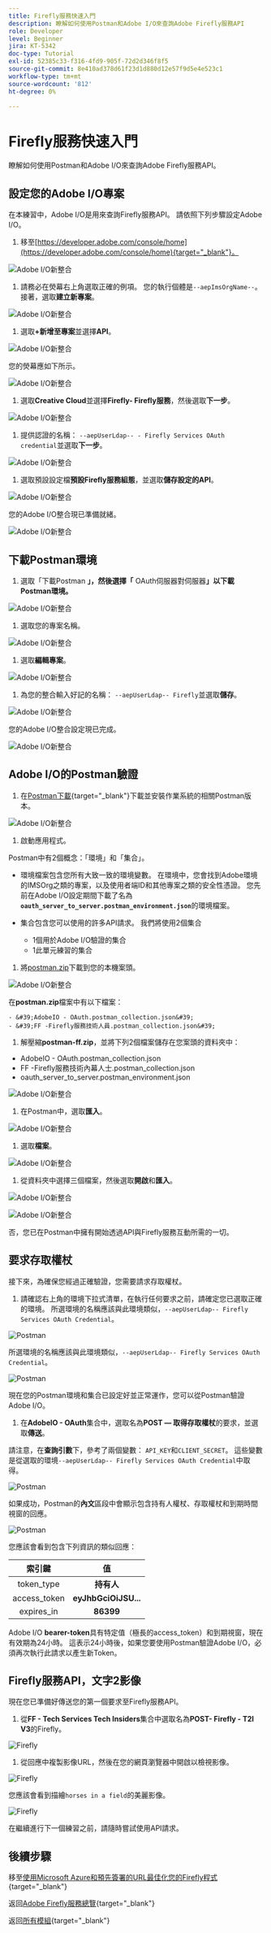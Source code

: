 ```yaml
---
title: Firefly服務快速入門
description: 瞭解如何使用Postman和Adobe I/O來查詢Adobe Firefly服務API
role: Developer
level: Beginner
jira: KT-5342
doc-type: Tutorial
exl-id: 52385c33-f316-4fd9-905f-72d2d346f8f5
source-git-commit: 8e410ad378d61f23d1d880d12e57f9d5e4e523c1
workflow-type: tm+mt
source-wordcount: '812'
ht-degree: 0%

---
```


# Firefly服務快速入門

瞭解如何使用Postman和Adobe I/O來查詢Adobe Firefly服務API。

## 設定您的Adobe I/O專案

在本練習中，Adobe I/O是用來查詢Firefly服務API。 請依照下列步驟設定Adobe I/O。

1. 移至[https://developer.adobe.com/console/home](https://developer.adobe.com/console/home){target="_blank"}。

![Adobe I/O新整合](./images/iohome.png)

1. 請務必在熒幕右上角選取正確的例項。 您的執行個體是`--aepImsOrgName--`。 接著，選取&#x200B;**建立新專案**。

![Adobe I/O新整合](./images/iocomp.png)

1. 選取&#x200B;**+新增至專案**&#x200B;並選擇&#x200B;**API**。

![Adobe I/O新整合](./images/adobe_io_access_api.png)

您的熒幕應如下所示。

![Adobe I/O新整合](./images/api1.png)

1. 選取&#x200B;**Creative Cloud**&#x200B;並選擇&#x200B;**Firefly- Firefly服務**，然後選取&#x200B;**下一步**。

![Adobe I/O新整合](./images/api3.png)

1. 提供認證的名稱： `--aepUserLdap-- - Firefly Services OAuth credential`並選取&#x200B;**下一步**。

![Adobe I/O新整合](./images/api4.png)

1. 選取預設設定檔&#x200B;**預設Firefly服務組態**，並選取&#x200B;**儲存設定的API**。

![Adobe I/O新整合](./images/api9.png)

您的Adobe I/O整合現已準備就緒。

![Adobe I/O新整合](./images/api11.png)

## 下載Postman環境

1. 選取「下載Postman **」，然後選擇「** OAuth伺服器對伺服器&#x200B;**」以下載Postman環境。**

![Adobe I/O新整合](./images/iopm.png)

1. 選取您的專案名稱。

![Adobe I/O新整合](./images/api13.png)

1. 選取&#x200B;**編輯專案**。

![Adobe I/O新整合](./images/api14.png)

1. 為您的整合輸入好記的名稱： `--aepUserLdap-- Firefly`並選取&#x200B;**儲存**。

![Adobe I/O新整合](./images/api15.png)

您的Adobe I/O整合設定現已完成。

![Adobe I/O新整合](./images/api16.png)

## Adobe I/O的Postman驗證

1. 在[Postman下載](https://www.postman.com/downloads/){target="_blank"}下載並安裝作業系統的相關Postman版本。

![Adobe I/O新整合](./images/getstarted.png)

1. 啟動應用程式。

Postman中有2個概念：「環境」和「集合」。

- 環境檔案包含您所有大致一致的環境變數。 在環境中，您會找到Adobe環境的IMSOrg之類的專案，以及使用者端ID和其他專案之類的安全性憑證。 您先前在Adobe I/O設定期間下載了名為&#x200B;**`oauth_server_to_server.postman_environment.json`**&#x200B;的環境檔案。

- 集合包含您可以使用的許多API請求。 我們將使用2個集合
   - 1個用於Adobe I/O驗證的集合
   - 1此單元練習的集合

1. 將[postman.zip](./../../../assets/postman/postman-ff.zip)下載到您的本機案頭。

![Adobe I/O新整合](./images/pmfolder.png)

在&#x200B;**postman.zip**&#x200B;檔案中有以下檔案：

    - &#39;AdobeIO - OAuth.postman_collection.json&#39;
    - &#39;FF -Firefly服務技術人員.postman_collection.json&#39;

1. 解壓縮&#x200B;**postman-ff.zip**，並將下列2個檔案儲存在您案頭的資料夾中：
- AdobeIO - OAuth.postman_collection.json
- FF -Firefly服務技術內幕人士.postman_collection.json
- oauth_server_to_server.postman_environment.json

![Adobe I/O新整合](./images/pmfolder1.png)

1. 在Postman中，選取&#x200B;**匯入**。

![Adobe I/O新整合](./images/postmanui.png)

1. 選取&#x200B;**檔案**。

![Adobe I/O新整合](./images/choosefiles.png)

1. 從資料夾中選擇三個檔案，然後選取&#x200B;**開啟**&#x200B;和&#x200B;**匯入**。

![Adobe I/O新整合](./images/selectfiles.png)

![Adobe I/O新整合](./images/impconfirm.png)

否，您已在Postman中擁有開始透過API與Firefly服務互動所需的一切。

## 要求存取權杖

接下來，為確保您經過正確驗證，您需要請求存取權杖。

1. 請確認右上角的環境下拉式清單，在執行任何要求之前，請確定您已選取正確的環境。 所選環境的名稱應該與此環境類似，`--aepUserLdap-- Firefly Services OAuth Credential`。

![Postman](./images/envselemea1.png)

所選環境的名稱應該與此環境類似，`--aepUserLdap-- Firefly Services OAuth Credential`。

![Postman](./images/envselemea.png)

現在您的Postman環境和集合已設定好並正常運作，您可以從Postman驗證Adobe I/O。

1. 在&#x200B;**AdobeIO - OAuth**&#x200B;集合中，選取名為&#x200B;**POST — 取得存取權杖**&#x200B;的要求，並選取&#x200B;**傳送**。

請注意，在&#x200B;**查詢引數**&#x200B;下，參考了兩個變數： `API_KEY`和`CLIENT_SECRET`。 這些變數是從選取的環境`--aepUserLdap-- Firefly Services OAuth Credential`中取得。

![Postman](./images/ioauth.png)

如果成功，Postman的&#x200B;**內文**&#x200B;區段中會顯示包含持有人權杖、存取權杖和到期時間視窗的回應。

![Postman](./images/ioauthresp.png)


您應該會看到包含下列資訊的類似回應：

| 索引鍵 | 值 |
|:-------------:| :---------------:| 
| token_type | **持有人** |
| access_token | **eyJhbGciOiJSU...** |
| expires_in | **86399** |

Adobe I/O **bearer-token**&#x200B;具有特定值（極長的access_token）和到期視窗，現在有效期為24小時。 這表示24小時後，如果您要使用Postman驗證Adobe I/O，必須再次執行此請求以產生新Token。

## Firefly服務API，文字2影像

現在您已準備好傳送您的第一個要求至Firefly服務API。

1. 從&#x200B;**FF - Tech Services Tech Insiders**&#x200B;集合中選取名為&#x200B;**POST- Firefly - T2I V3**&#x200B;的Firefly。

![Firefly](./images/ff1.png)

1. 從回應中複製影像URL，然後在您的網頁瀏覽器中開啟以檢視影像。

![Firefly](./images/ff2.png)

您應該會看到描繪`horses in a field`的美麗影像。

![Firefly](./images/ff3.png)

在繼續進行下一個練習之前，請隨時嘗試使用API請求。

## 後續步驟

移至[使用Microsoft Azure和預先簽署的URL最佳化您的Firefly程式](./ex2.md){target="_blank"}

返回[Adobe Firefly服務總覽](./firefly-services.md){target="_blank"}

返回[所有模組](./../../../overview.md){target="_blank"}
